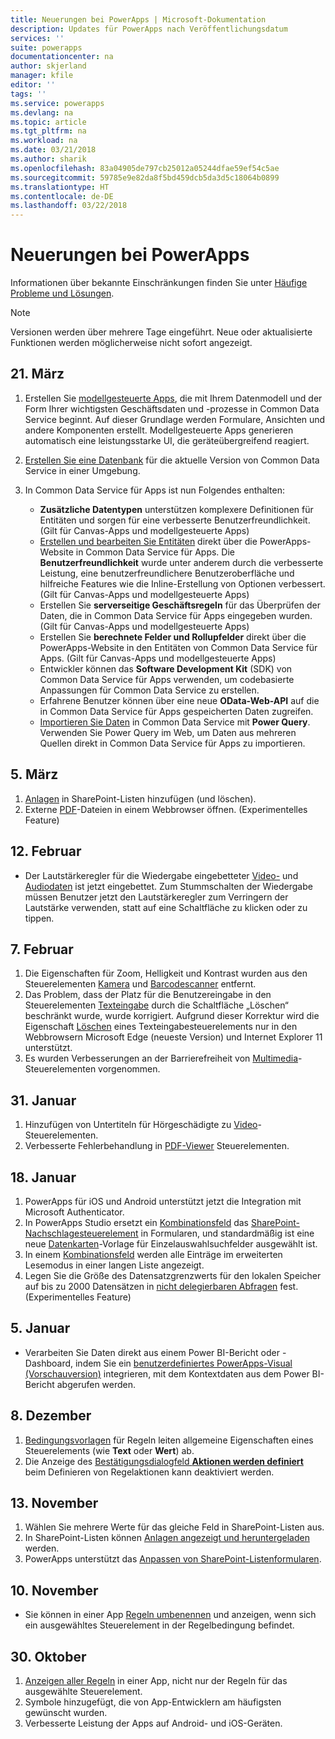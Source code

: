 ```yaml
---
title: Neuerungen bei PowerApps | Microsoft-Dokumentation
description: Updates für PowerApps nach Veröffentlichungsdatum
services: ''
suite: powerapps
documentationcenter: na
author: skjerland
manager: kfile
editor: ''
tags: ''
ms.service: powerapps
ms.devlang: na
ms.topic: article
ms.tgt_pltfrm: na
ms.workload: na
ms.date: 03/21/2018
ms.author: sharik
ms.openlocfilehash: 83a04905de797cb25012a05244dfae59ef54c5ae
ms.sourcegitcommit: 59785e9e82da8f5bd459dcb5da3d5c18064b0899
ms.translationtype: HT
ms.contentlocale: de-DE
ms.lasthandoff: 03/22/2018
---
```

# <a name="whats-new-in-powerapps"></a>Neuerungen bei PowerApps
Informationen über bekannte Einschränkungen finden Sie unter [Häufige Probleme und Lösungen](common-issues-and-resolutions.md).

> [!NOTE]
> Versionen werden über mehrere Tage eingeführt. Neue oder aktualisierte Funktionen werden möglicherweise nicht sofort angezeigt.

## <a name="mar-21"></a>21. März
1. Erstellen Sie [modellgesteuerte Apps](../model-driven-apps/model-driven-app-overview.md), die mit Ihrem Datenmodell und der Form Ihrer wichtigsten Geschäftsdaten und -prozesse in Common Data Service beginnt. Auf dieser Grundlage werden Formulare, Ansichten und andere Komponenten erstellt. Modellgesteuerte Apps generieren automatisch eine leistungsstarke UI, die geräteübergreifend reagiert.
2. [Erstellen Sie eine Datenbank](../../administrator/create-database.md) für die aktuelle Version von Common Data Service in einer Umgebung.
3. In Common Data Service für Apps ist nun Folgendes enthalten:

    - **Zusätzliche Datentypen** unterstützen komplexere Definitionen für Entitäten und sorgen für eine verbesserte Benutzerfreundlichkeit. (Gilt für Canvas-Apps und modellgesteuerte Apps)
    - [Erstellen und bearbeiten Sie Entitäten](../common-data-service/data-platform-create-entity.md) direkt über die PowerApps-Website in Common Data Service für Apps. Die **Benutzerfreundlichkeit** wurde unter anderem durch die verbesserte Leistung, eine benutzerfreundlichere Benutzeroberfläche und hilfreiche Features wie die Inline-Erstellung von Optionen verbessert. (Gilt für Canvas-Apps und modellgesteuerte Apps) 
    - Erstellen Sie **serverseitige Geschäftsregeln** für das Überprüfen der Daten, die in Common Data Service für Apps eingegeben wurden. (Gilt für Canvas-Apps und modellgesteuerte Apps)
    - Erstellen Sie **berechnete Felder und Rollupfelder** direkt über die PowerApps-Website in den Entitäten von Common Data Service für Apps. (Gilt für Canvas-Apps und modellgesteuerte Apps)  
    - Entwickler können das **Software Development Kit** (SDK) von Common Data Service für Apps verwenden, um codebasierte Anpassungen für Common Data Service zu erstellen. 
    - Erfahrene Benutzer können über eine neue **OData-Web-API** auf die in Common Data Service für Apps gespeicherten Daten zugreifen. 
    - [Importieren Sie Daten](../common-data-service/data-platform-cds-newentity-pq.md) in Common Data Service mit **Power Query**. Verwenden Sie Power Query im Web, um Daten aus mehreren Quellen direkt in Common Data Service für Apps zu importieren.

## <a name="mar-5"></a>5. März
1. [Anlagen](controls/control-attachments.md) in SharePoint-Listen hinzufügen (und löschen).
2. Externe [PDF](controls/control-pdf-viewer.md)-Dateien in einem Webbrowser öffnen. (Experimentelles Feature)

## <a name="feb-12"></a>12. Februar
* Der Lautstärkeregler für die Wiedergabe eingebetteter [Video-](controls/control-audio-video.md) und [Audiodaten](controls/control-audio-video.md) ist jetzt eingebettet. Zum Stummschalten der Wiedergabe müssen Benutzer jetzt den Lautstärkeregler zum Verringern der Lautstärke verwenden, statt auf eine Schaltfläche zu klicken oder zu tippen.

## <a name="feb-7"></a>7. Februar
1. Die Eigenschaften für Zoom, Helligkeit und Kontrast wurden aus den Steuerelementen [Kamera](controls/control-camera.md) und [Barcodescanner](controls/control-barcodescanner.md) entfernt.
2. Das Problem, dass der Platz für die Benutzereingabe in den Steuerelementen [Texteingabe](controls/control-text-input.md) durch die Schaltfläche „Löschen“ beschränkt wurde, wurde korrigiert. Aufgrund dieser Korrektur wird die Eigenschaft [Löschen](controls/control-text-input.md#additional-properties) eines Texteingabesteuerelements nur in den Webbrowsern Microsoft Edge (neueste Version) und Internet Explorer 11 unterstützt.
3. Es wurden Verbesserungen an der Barrierefreiheit von [Multimedia](add-images-pictures-audio-video.md)-Steuerelementen vorgenommen.

## <a name="jan-31"></a>31. Januar
1. Hinzufügen von Untertiteln für Hörgeschädigte zu [Video](controls/control-audio-video.md)-Steuerelementen.
2. Verbesserte Fehlerbehandlung in [PDF-Viewer](controls/control-pdf-viewer.md) Steuerelementen.

## <a name="jan-18"></a>18. Januar
1. PowerApps für iOS und Android unterstützt jetzt die Integration mit Microsoft Authenticator.
2. In PowerApps Studio ersetzt ein [Kombinationsfeld](controls/control-combo-box.md) das [SharePoint-Nachschlagesteuerelement](sharepoint-lookup-fields.md) in Formularen, und standardmäßig ist eine neue [Datenkarten](working-with-cards.md)-Vorlage für Einzelauswahlsuchfelder ausgewählt ist.
3. In einem [Kombinationsfeld](controls/control-combo-box.md) werden alle Einträge im erweiterten Lesemodus in einer langen Liste angezeigt.
4. Legen Sie die Größe des Datensatzgrenzwerts für den lokalen Speicher auf bis zu 2000 Datensätzen in [nicht delegierbaren Abfragen](delegation-overview.md#non-delegable-limits) fest. (Experimentelles Feature)

## <a name="jan-5"></a>5. Januar
* Verarbeiten Sie Daten direkt aus einem Power BI-Bericht oder -Dashboard, indem Sie ein [benutzerdefiniertes PowerApps-Visual (Vorschauversion)](https://powerapps.microsoft.com/blog/powerbi-powerapps-visual/) integrieren, mit dem Kontextdaten aus dem Power BI-Bericht abgerufen werden.

## <a name="dec-8"></a>8. Dezember
1. [Bedingungsvorlagen](working-with-rules.md) für Regeln leiten allgemeine Eigenschaften eines Steuerelements (wie **Text** oder **Wert**) ab.
2. Die Anzeige des [Bestätigungsdialogfeld **Aktionen werden definiert** ](working-with-rules.md)beim Definieren von Regelaktionen kann deaktiviert werden.

## <a name="nov-13"></a>13. November
1. Wählen Sie mehrere Werte für das gleiche Feld in SharePoint-Listen aus.
2. In SharePoint-Listen können [Anlagen angezeigt und heruntergeladen](controls/control-attachments.md) werden.
3. PowerApps unterstützt das [Anpassen von SharePoint-Listenformularen](customize-list-form.md).

## <a name="nov-10"></a>10. November
* Sie können in einer App [Regeln umbenennen](working-with-rules.md) und anzeigen, wenn sich ein ausgewähltes Steuerelement in der Regelbedingung befindet.

## <a name="oct-30"></a>30. Oktober
1. [Anzeigen aller Regeln](working-with-rules.md) in einer App, nicht nur der Regeln für das ausgewählte Steuerelement.
2. Symbole hinzugefügt, die von App-Entwicklern am häufigsten gewünscht wurden.
3. Verbesserte Leistung der Apps auf Android- und iOS-Geräten.
